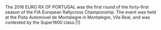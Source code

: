 The 2016 EURO RX OF PORTUGAL was the first round of the forty-first season of the FIA European Rallycross Championship. The event was held at the Pista Automóvel de Montalegre in Montalegre, Vila Real, and was contested by the Super1600 class.[1]
